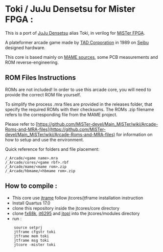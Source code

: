 # Toki / JuJu Densetsu for Mister FPGA :

This is a port of [JuJu Densetsu](http://adb.arcadeitalia.net/dettaglio_mame.php?game_name=juju&lang=en) alias Toki, in verilog for [MiSTer FPGA](https://github.com/MiSTer-devel/Main_MiSTer/wiki).

A plateformer arcade game made by [TAD Corporation](https://en.wikipedia.org/wiki/Toki_(video_game)) in 1989 on [Seibu](https://en.wikipedia.org/wiki/Seibu_Kaihatsu) designed hardware.

This core is based mainly on [MAME sources](https://github.com/mamedev/mame), some PCB measurements and ROM reverse-engineering. 


## ROM Files Instructions

ROMs are not included! In order to use this arcade core, you will need to provide the correct ROM file yourself.

To simplify the process .mra files are provided in the releases folder, that specify the required ROMs with their checksums. The ROMs .zip filename refers to the corresponding file from the MAME project.

Please refer to [https://github.com/MiSTer-devel/Main_MiSTer/wiki/Arcade-Roms-and-MRA-files](https://github.com/MiSTer-devel/Main_MiSTer/wiki/Arcade-Roms-and-MRA-files) for information on how to setup and use the environment.

Quick reference for folders and file placement:

```
/_Arcade/<game name>.mra  
/_Arcade/cores/<game rbf>.rbf  
/_Arcade/mame/<mame rom>.zip  
/_Arcade/hbmame/<hbmame rom>.zip  
```


## How to compile :

- This core use [jtrame](https://github.com/jotego/jtcores/) follow jtcores/jtframe installation instruction
- Install Quartus 17.0
- clone this repository inside the jtcores/core directory
- clone [fx68k](https://github.com/JTFPGA/fx68k.git), [jt6295](https://github.com/jotego/jt6295.git) and [jtopl](https://github.com/jotego/jtopl.git) into the jtcores/modules directory
- run :
```
    source setprj
    jtframe cfgstr toki
    jtframe mem toki
    jtframe msg toki
    jtcore -mister toki
``` 
